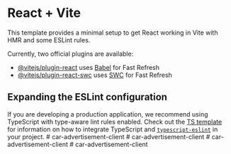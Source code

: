 # React + Vite

This template provides a minimal setup to get React working in Vite with HMR and some ESLint rules.

Currently, two official plugins are available:

- [@vitejs/plugin-react](https://github.com/vitejs/vite-plugin-react/blob/main/packages/plugin-react) uses [Babel](https://babeljs.io/) for Fast Refresh
- [@vitejs/plugin-react-swc](https://github.com/vitejs/vite-plugin-react/blob/main/packages/plugin-react-swc) uses [SWC](https://swc.rs/) for Fast Refresh

## Expanding the ESLint configuration

If you are developing a production application, we recommend using TypeScript with type-aware lint rules enabled. Check out the [TS template](https://github.com/vitejs/vite/tree/main/packages/create-vite/template-react-ts) for information on how to integrate TypeScript and [`typescript-eslint`](https://typescript-eslint.io) in your project.
#   c a r - a d v e r t i s e m e n t - c l i e n t  
 #   c a r - a d v e r t i s e m e n t - c l i e n t  
 #   c a r - a d v e r t i s e m e n t - c l i e n t  
 #   c a r - a d v e r t i s e m e n t - c l i e n t  
 